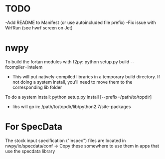 # TODO
-Add README to Manifest (or use autoincluded file prefix)
-Fix issue with WrfRun (see hwrf screen on Jet)

# nwpy


To build the fortan modules  with f2py:
python setup.py build --fcompiler=intelem
* This will put natively-compiled libraries in a temporary build directory.
  If not doing a system install, you'll need to move them to the 
  corresponding lib folder

To do a system install:
python setup.py install [--prefix=/path/to/topdir]
* libs will go in: /path/to/topdir/lib/python2.7/site-packages   


# For SpecData
The stock input specification ("inspec") files are located in nwpy/io/specdata/conf
 -> Copy these somewhere to use them in apps that use the specdata library

